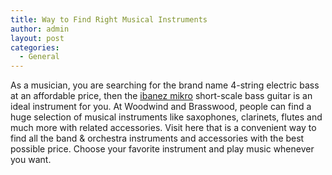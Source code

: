 ```yaml
---
title: Way to Find Right Musical Instruments
author: admin
layout: post
categories:
  - General
---
```

As a musician, you are searching for the brand name 4-string electric bass at an affordable price, then the <a href="http://www.wwbw.com/Ibanez-GSRM20-Mikro-Short-Scale-Bass-Guitar-516148-i1324105.wwbw">ibanez mikro</a> short-scale bass guitar is an ideal instrument for you. At Woodwind and Brasswood, people can find a huge selection of musical instruments like saxophones, clarinets, flutes and much more with related accessories. Visit here  that is a convenient way to find all the band & orchestra instruments and accessories with the best possible price. Choose your favorite instrument and play music whenever you want. 

